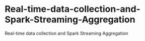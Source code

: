 # Real-time-data-collection-and-Spark-Streaming-Aggregation
Real-time data collection and Spark Streaming Aggregation
